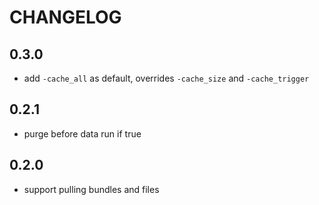 CHANGELOG
=========

0.3.0
-----
* add `-cache_all` as default, overrides `-cache_size` and `-cache_trigger`

0.2.1
-----
* purge before data run if true

0.2.0
-----
* support pulling bundles and files
